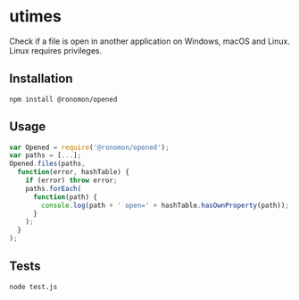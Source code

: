 # utimes
Check if a file is open in another application on Windows, macOS and Linux. Linux requires privileges.

## Installation
```
npm install @ronomon/opened
```

## Usage

```javascript
var Opened = require('@ronomon/opened');
var paths = [...];
Opened.files(paths,
  function(error, hashTable) {
    if (error) throw error;
    paths.forEach(
      function(path) {
        console.log(path + ' open=' + hashTable.hasOwnProperty(path));
      }
    );
  }
);
```

## Tests
```
node test.js
```
